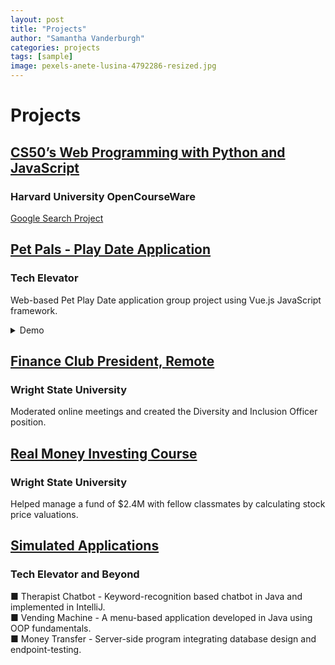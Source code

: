 ```yaml
---
layout: post
title: "Projects"
author: "Samantha Vanderburgh"
categories: projects
tags: [sample]
image: pexels-anete-lusina-4792286-resized.jpg
---
```


<h1> Projects </h1>

## [CS50’s Web Programming with Python and JavaScript](https://cs50.harvard.edu/web/2020/)
### Harvard University OpenCourseWare
<a href="https://vandsama.github.io/project0/index.html" target="_blank">Google Search Project</a>

## [Pet Pals - Play Date Application](https://github.com/vandsama/tech.elevator.final.capstone.pet.pals)
### Tech Elevator
Web-based Pet Play Date application group project using Vue.js JavaScript framework.

<!-- <bodyMov>
  <div class="wrapperMov">
    <input type="checkbox">
    <div class="video">
      <video src="https://user-images.githubusercontent.com/122122309/215668696-d950a0a9-1f08-4832-87a2-600175c2c5f3.mov" loop muted autoplay playsinline></video>
    </div>
    <div class="text">
      <span data-text="Watch the video"></span>
    </div>
  </div>
</bodyMov>
 -->
<details><summary>Demo</summary>

  <video playsinline muted controls src="https://user-images.githubusercontent.com/122122309/215668696-d950a0a9-1f08-4832-87a2-600175c2c5f3.mov" muted="muted" class="d-block rounded-bottom-2 width-fit" style="max-height:640px;">
  </video>

</details>  



## [Finance Club President, Remote](https://business.wright.edu/finance-and-financial-services/finance-club)
### Wright State University
Moderated online meetings and created the Diversity and Inclusion Officer position.

## [Real Money Investing Course](https://www.bizjournals.com/dayton/news/2022/06/03/wright-state-finance-students-develop-real-life-in.html)
### Wright State University
Helped manage a fund of $2.4M with fellow classmates by calculating stock price valuations.

## [Simulated Applications]()
### Tech Elevator and Beyond
■ Therapist Chatbot - Keyword-recognition based chatbot in Java and implemented in IntelliJ. <br>
■ Vending Machine - A menu-based application developed in Java using OOP fundamentals. <br>
■ Money Transfer - Server-side program integrating database design and endpoint-testing. <br>

 
